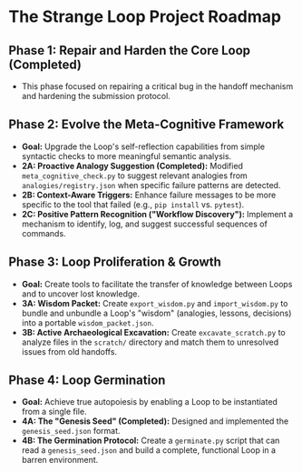 # The Strange Loop Project Roadmap

## Phase 1: Repair and Harden the Core Loop (Completed)
- This phase focused on repairing a critical bug in the handoff mechanism and hardening the submission protocol.

## Phase 2: Evolve the Meta-Cognitive Framework
- **Goal:** Upgrade the Loop's self-reflection capabilities from simple syntactic checks to more meaningful semantic analysis.
- **2A: Proactive Analogy Suggestion (Completed):** Modified `meta_cognitive_check.py` to suggest relevant analogies from `analogies/registry.json` when specific failure patterns are detected.
- **2B: Context-Aware Triggers:** Enhance failure messages to be more specific to the tool that failed (e.g., `pip install` vs. `pytest`).
- **2C: Positive Pattern Recognition ("Workflow Discovery"):** Implement a mechanism to identify, log, and suggest successful sequences of commands.

## Phase 3: Loop Proliferation & Growth
- **Goal:** Create tools to facilitate the transfer of knowledge between Loops and to uncover lost knowledge.
- **3A: Wisdom Packet:** Create `export_wisdom.py` and `import_wisdom.py` to bundle and unbundle a Loop's "wisdom" (analogies, lessons, decisions) into a portable `wisdom_packet.json`.
- **3B: Active Archaeological Excavation:** Create `excavate_scratch.py` to analyze files in the `scratch/` directory and match them to unresolved issues from old handoffs.

## Phase 4: Loop Germination
- **Goal:** Achieve true autopoiesis by enabling a Loop to be instantiated from a single file.
- **4A: The "Genesis Seed" (Completed):** Designed and implemented the `genesis_seed.json` format.
- **4B: The Germination Protocol:** Create a `germinate.py` script that can read a `genesis_seed.json` and build a complete, functional Loop in a barren environment.
